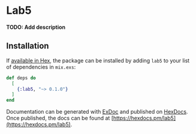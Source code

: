 # Lab5

**TODO: Add description**

## Installation

If [available in Hex](https://hex.pm/docs/publish), the package can be installed
by adding `lab5` to your list of dependencies in `mix.exs`:

```elixir
def deps do
  [
    {:lab5, "~> 0.1.0"}
  ]
end
```

Documentation can be generated with [ExDoc](https://github.com/elixir-lang/ex_doc)
and published on [HexDocs](https://hexdocs.pm). Once published, the docs can
be found at [https://hexdocs.pm/lab5](https://hexdocs.pm/lab5).

